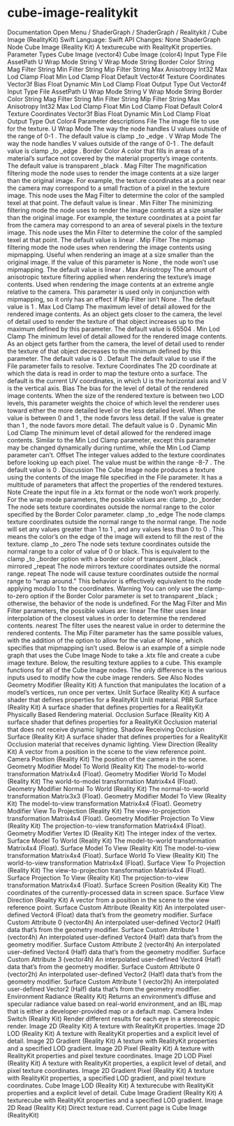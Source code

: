 # cube-image-realitykit
 Documentation 
 Open Menu 
/
 ShaderGraph 
/
ShaderGraph
/
 Realitykit 
/
 Cube Image (RealityKit) 
Swift
Language: 
Swift
 API Changes: 
None
ShaderGraph Node
Cube Image (Reality
Kit)
A texturecube with RealityKit properties.
Parameter Types
 Cube Image (vector4) 
 Cube Image (color4) 
Input
Type
File
AssetPath
U Wrap Mode
String
V Wrap Mode
String
Border Color
String
Mag Filter
String
Min Filter
String
Mip Filter
String
Max Anisotropy
Int32
Max Lod Clamp
Float
Min Lod Clamp
Float
Default
Vector4f
Texture Coordinates
Vector3f
Bias
Float
Dynamic Min Lod Clamp
Float
Output
Type
Out
Vector4f
Input
Type
File
AssetPath
U Wrap Mode
String
V Wrap Mode
String
Border Color
String
Mag Filter
String
Min Filter
String
Mip Filter
String
Max Anisotropy
Int32
Max Lod Clamp
Float
Min Lod Clamp
Float
Default
Color4
Texture Coordinates
Vector3f
Bias
Float
Dynamic Min Lod Clamp
Float
Output
Type
Out
Color4
Parameter descriptions
File
The image file to use for the texture.
U Wrap Mode
The way the node handles 
U
 values outside of the range of 
0-1
. The default value is 
clamp
_to
_edge
.
V Wrap Mode
The way the node handles 
V
 values outside of the range of 
0-1
. The default value is 
clamp
_to
_edge
.
Border Color
A color that fills in areas of a material’s surface not covered by the material property’s image contents. The default value is 
transparent
_black
.
Mag Filter
The magnification filtering mode the node uses to render the image contents at a size larger than the original image. For example, the texture coordinates at a point near the camera may correspond to a small fraction of a pixel in the texture image. This node uses the 
Mag Filter
 to determine the color of the sampled texel at that point. The default value is 
linear
.
Min Filter
The minimizing filtering mode the node uses to render the image contents at a size smaller than the original image. For example, the texture coordinates at a point far from the camera may correspond to an area of several pixels in the texture image. This node uses the 
Min Filter
 to determine the color of the sampled texel at that point. The default value is 
linear
.
Mip Filter
The mipmap filtering mode the node uses when rendering the image contents using mipmapping. Useful when rendering an image at a size smaller than the original image. If the value of this parameter is 
None
, the node won’t use mipmapping. The default value is 
linear
.
Max Anisotropy
The amount of anisotropic texture filtering applied when rendering the texture’s image contents. Used when rendering the image contents at an extreme angle relative to the camera. This parameter is used only in conjunction with mipmapping, so it only has an effect if 
Mip Filter
 isn’t 
None
. The default value is 
1
.
Max Lod Clamp
The maximum level of detail allowed for the rendered image contents. As an object gets closer to the camera, the level of detail used to render the texture of that object increases up to the maximum defined by this parameter. The default value is 
65504
.
Min Lod Clamp
The minimum level of detail allowed for the rendered image contents. As an object gets farther from the camera, the level of detail used to render the texture of that object decreases to the minimum defined by this parameter. The default value is 
0
.
Default
The default value to use if the ​
File​
 parameter fails to resolve.
Texture Coordinates
The 2D coordinate at which the data is read in order to map the texture onto a surface. The default is the current 
UV
 coordinates, in which 
U
 is the horizontal axis and 
V
 is the vertical axis.
Bias
The bias for the level of detail of the rendered image contents. When the size of the rendered texture is between two LOD levels, this parameter weights the choice of which level the renderer uses toward either the more detailed level or the less detailed level. When the value is between 
0
 and 
1
, the node favors less detail. If the value is greater than 
1
, the node favors more detail. The default value is 
0
.
Dynamic Min Lod Clamp
The minimum level of detail allowed for the rendered image contents. Similar to the 
Min Lod Clamp
 parameter, except this parameter may be changed dynamically during runtime, while the 
Min Lod Clamp
 parameter can’t.
Offset
The integer values added to the texture coordinates before looking up each pixel. The value must be within the range 
-8-7
. The default value is 
0
.
Discussion
The Cube Image node produces a texture using the contents of the image file specified in the 
File
 parameter. It has a multitude of parameters that affect the properties of the rendered textures.
Note
Create the input file in a 
.ktx
 format or the node won’t work properly.
For the wrap mode parameters, the possible values are:
clamp
_to
_border
The node sets texture coordinates outside the normal range to the color specified by the 
Border Color
 parameter.
clamp
_to
_edge
The node clamps texture coordinates outside the normal range to the normal range. The node will set any values greater than 
1
 to 
1
, and any values less than 
0
 to 
0
. This means the color’s on the edge of the image will extend to fill the rest of the texture.
clamp
_to
_zero
The node sets texture coordinates outside the normal range to a color of value of 
0
 or black. This is equivalent to the 
clamp
_to
_border
 option with a border color of 
transparent
_black
.
mirrored
_repeat
The node mirrors texture coordinates outside the normal range.
repeat
The node will cause texture coordinates outside the normal range to “wrap around.” This behavior is effectively equivalent to the node applying modulo 1 to the coordinates.
Warning
You can only use the clamp-to-zero option if the 
Border Color
 parameter is set to 
transparent
_black
; otherwise, the behavior of the node is undefined.
For the 
Mag Filter
 and 
Min Filter
 parameters, the possible values are:
linear
The filter uses linear interpolation of the closest values in order to determine the rendered contents.
nearest
The filter uses the nearest value in order to determine the rendered contents.
The 
Mip Filter
 parameter has the same possible values, with the addition of the option to allow for the value of 
None
, which specifies that mipmapping isn’t used. Below is an example of a simple node graph that uses the Cube Image Node to take a 
.ktx
 file and create a cube image texture.
Below, the resulting texture applies to a cube.
This example functions for all of the Cube Image nodes. The only difference is the various inputs used to modify how the cube image renders.
See Also
Nodes
Geometry Modifier (Reality
Kit)
A function that manipulates the location of a model’s vertices, run once per vertex.
Unlit Surface (Reality
Kit)
A surface shader that defines properties for a RealityKit Unlit material.
PBR Surface (Reality
Kit)
A surface shader that defines properties for a RealityKit Physically Based Rendering material.
Occlusion Surface (Reality
Kit)
A surface shader that defines properties for a RealityKit Occlusion material that does not receive dynamic lighting.
Shadow Receiving Occlusion Surface (Reality
Kit)
A surface shader that defines properties for a RealityKit Occlusion material that receives dynamic lighting.
View Direction (Reality
Kit)
A vector from a position in the scene to the view reference point.
Camera Position (Reality
Kit)
The position of the camera in the scene.
Geometry Modifier Model To World (Reality
Kit)
The model-to-world transformation Matrix4x4 (Float).
Geometry Modifier World To Model (Reality
Kit)
The world-to-model transformation Matrix4x4 (Float).
Geometry Modifier Normal To World (Reality
Kit)
The normal-to-world transformation Matrix3x3 (Float).
Geometry Modifier Model To View (Reality
Kit)
The model-to-view transformation Matrix4x4 (Float).
Geometry Modifier View To Projection (Reality
Kit)
The view-to-projection transformation Matrix4x4 (Float).
Geometry Modifier Projection To View (Reality
Kit)
The projection-to-view transformation Matrix4x4 (Float).
Geometry Modifier Vertex ID (Reality
Kit)
The integer index of the vertex.
Surface Model To World (Reality
Kit)
The model-to-world transformation Matrix4x4 (Float).
Surface Model To View (Reality
Kit)
The model-to-view transformation Matrix4x4 (Float).
Surface World To View (Reality
Kit)
The world-to-view transformation Matrix4x4 (Float).
Surface View To Projection (Reality
Kit)
The view-to-projection transformation Matrix4x4 (Float).
Surface Projection To View (Reality
Kit)
The projection-to-view transformation Matrix4x4 (Float).
Surface Screen Position (Reality
Kit)
The coordinates of the currently-processed data in screen space.
Surface View Direction (Reality
Kit)
A vector from a position in the scene to the view reference point.
Surface Custom Attribute (Reality
Kit)
An interpolated user-defined Vector4 (Float) data that’s from the geometry modifier.
Surface Custom Attribute 0 (vector4h)
An interpolated user-defined Vector2 (Half) data that’s from the geometry modifier.
Surface Custom Attribute 1 (vector4h)
An interpolated user-defined Vector4 (Half) data that’s from the geometry modifier.
Surface Custom Attribute 2 (vector4h)
An interpolated user-defined Vector4 (Half) data that’s from the geometry modifier.
Surface Custom Attribute 3 (vector4h)
An interpolated user-defined Vector4 (Half) data that’s from the geometry modifier.
Surface Custom Attribute 0 (vector2h)
An interpolated user-defined Vector2 (Half) data that’s from the geometry modifier.
Surface Custom Attribute 1 (vector2h)
An interpolated user-defined Vector2 (Half) data that’s from the geometry modifier.
Environment Radiance (Reality
Kit)
Returns an environment’s diffuse and specular radiance value based on real-world environment, and an IBL map that is either a developer-provided map or a default map.
Camera Index Switch (Reality
Kit)
Render different results for each eye in a stereoscopic render.
Image 2D (Reality
Kit)
A texture with RealityKit properties.
Image 2D LOD (Reality
Kit)
A texture with RealityKit properties and a explicit level of detail.
Image 2D Gradient (Reality
Kit)
A texture with RealityKit properties and a specified LOD gradient.
Image 2D Pixel (Reality
Kit)
A texture with RealityKit properties and pixel texture coordinates.
Image 2D LOD Pixel (Reality
Kit)
A texture with RealityKit properties, a explicit level of detail, and pixel texture coordinates.
Image 2D Gradient Pixel (Reality
Kit)
A texture with RealityKit properties, a specified LOD gradient, and pixel texture coordinates.
Cube Image LOD (Reality
Kit)
A texturecube with RealityKit properties and a explicit level of detail.
Cube Image Gradient (Reality
Kit)
A texturecube with RealityKit properties and a specified LOD gradient.
Image 2D Read (Reality
Kit)
Direct texture read.
 Current page is Cube Image (RealityKit) 
